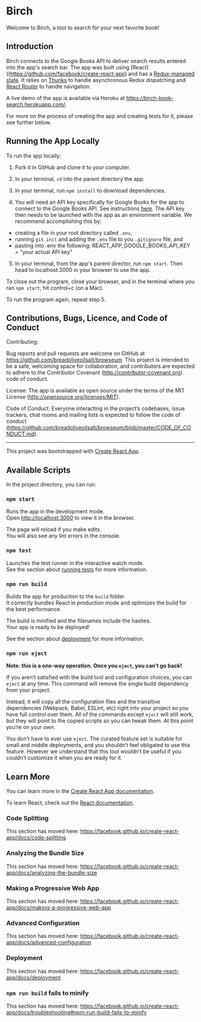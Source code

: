 # Birch

Welcome to Birch, a tool to search for your next favorite book!

## Introduction

Birch connects to the Google Books API to deliver search results entered into the app's search bar.  The app was built using [React]((https://github.com/facebook/create-react-app) and has a [Redux-managed state](https://redux.js.org/). It relies on [Thunks](https://github.com/reduxjs/redux-thunk) to handle asynchronous Redux dispatching and [React Router](https://reacttraining.com/react-router/) to handle navigation.

A live demo of the app is available via Heroku at https://birch-book-search.herokuapp.com/.

For more on the process of creating the app and creating tests for it, please see further below.

## Running the App Locally

To run the app locally:

1. Fork it in GitHub and clone it to your computer.

2. In your terminal, `cd` into the parent directory the app.  

3. In your terminal, run `npm install` to download dependencies.

4. You will need an API key specifically for Google Books for the app to connect to the Google Books API. See instructions [here](https://console.developers.google.com/apis/credentials?project=_).  The API key then needs to be launched with the app as an environment variable.  We recommend accomplishing this by:

  - creating a file in your root directory called `.env`,
  - running `git init` and adding the `.env` file to you `.gitignore` file, and
  - pasting into .env the following: REACT_APP_GOOGLE_BOOKS_API_KEY = "your actual API key"

5. In your terminal, from the app's parent director, run `npm start`.  Then head to localhost:3000 in your browser to use the app.

To close out the program, close your browser, and in the terminal where you ran `npm start`, hit control+c (on a Mac).  

To run the program again, repeat step 5.  

## Contributions, Bugs, Licence, and Code of Conduct

Contributing:

Bug reports and pull requests are welcome on GitHub at https://github.com/breadoliveoilsalt/browseum. This project is intended to be a safe, welcoming space for collaboration, and contributors are expected to adhere to the Contributor Covenant (http://contributor-covenant.org) code of conduct.

License:
The app is available as open source under the terms of the MIT License (http://opensource.org/licenses/MIT).

Code of Conduct:
Everyone interacting in the project’s codebases, issue trackers, chat rooms and mailing lists is expected to follow the code of conduct (https://github.com/breadoliveoilsalt/browseum/blob/master/CODE_OF_CONDUCT.md).

-----




This project was bootstrapped with [Create React App](https://github.com/facebook/create-react-app).

## Available Scripts

In the project directory, you can run:

### `npm start`

Runs the app in the development mode.<br>
Open [http://localhost:3000](http://localhost:3000) to view it in the browser.

The page will reload if you make edits.<br>
You will also see any lint errors in the console.

### `npm test`

Launches the test runner in the interactive watch mode.<br>
See the section about [running tests](https://facebook.github.io/create-react-app/docs/running-tests) for more information.

### `npm run build`

Builds the app for production to the `build` folder.<br>
It correctly bundles React in production mode and optimizes the build for the best performance.

The build is minified and the filenames include the hashes.<br>
Your app is ready to be deployed!

See the section about [deployment](https://facebook.github.io/create-react-app/docs/deployment) for more information.

### `npm run eject`

**Note: this is a one-way operation. Once you `eject`, you can’t go back!**

If you aren’t satisfied with the build tool and configuration choices, you can `eject` at any time. This command will remove the single build dependency from your project.

Instead, it will copy all the configuration files and the transitive dependencies (Webpack, Babel, ESLint, etc) right into your project so you have full control over them. All of the commands except `eject` will still work, but they will point to the copied scripts so you can tweak them. At this point you’re on your own.

You don’t have to ever use `eject`. The curated feature set is suitable for small and middle deployments, and you shouldn’t feel obligated to use this feature. However we understand that this tool wouldn’t be useful if you couldn’t customize it when you are ready for it.

## Learn More

You can learn more in the [Create React App documentation](https://facebook.github.io/create-react-app/docs/getting-started).

To learn React, check out the [React documentation](https://reactjs.org/).

### Code Splitting

This section has moved here: https://facebook.github.io/create-react-app/docs/code-splitting

### Analyzing the Bundle Size

This section has moved here: https://facebook.github.io/create-react-app/docs/analyzing-the-bundle-size

### Making a Progressive Web App

This section has moved here: https://facebook.github.io/create-react-app/docs/making-a-progressive-web-app

### Advanced Configuration

This section has moved here: https://facebook.github.io/create-react-app/docs/advanced-configuration

### Deployment

This section has moved here: https://facebook.github.io/create-react-app/docs/deployment

### `npm run build` fails to minify

This section has moved here: https://facebook.github.io/create-react-app/docs/troubleshooting#npm-run-build-fails-to-minify
